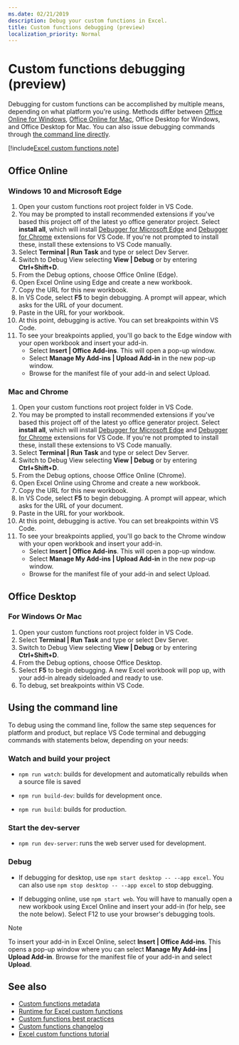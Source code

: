 ```yaml
---
ms.date: 02/21/2019
description: Debug your custom functions in Excel.
title: Custom functions debugging (preview)
localization_priority: Normal
---
```

# Custom functions debugging (preview)

Debugging for custom functions can be accomplished by multiple means, depending on what platform you're using. Methods differ between [Office Online for Windows](#windows-10-and-microsoft-edge), [Office Online for Mac](#mac-and-chrome), Office Desktop for Windows, and Office Desktop for Mac. You can also issue debugging commands through [the command line directly](#using-the-command-line).

[!include[Excel custom functions note](../includes/excel-custom-functions-note.md)]

## Office Online
### Windows 10 and Microsoft Edge

1. Open your custom functions root project folder in VS Code.
2. You may be prompted to install recommended extensions if you've based this project off of the latest yo office generator project. Select **install all**, which will install [Debugger for Microsoft Edge](https://marketplace.visualstudio.com/items?itemName=msjsdiag.debugger-for-edge) and [Debugger for Chrome](https://marketplace.visualstudio.com/items?itemName=msjsdiag.debugger-for-chrome) extensions for VS Code. If you're not prompted to install these, install these extensions to VS Code manually.
3. Select **Terminal | Run Task** and type or select Dev Server.
4. Switch to Debug View selecting **View | Debug** or by entering **Ctrl+Shift+D**.
5. From the Debug options, choose Office Online (Edge).
6. Open Excel Online using Edge and create a new workbook.
7. Copy the URL for this new workbook.
8. In VS Code, select **F5** to begin debugging. A prompt will appear, which asks for the URL of your document.
9. Paste in the URL for your workbook.
10. At this point, debugging is active. You can set breakpoints within VS Code.
11. To see your breakpoints applied, you'll go back to the Edge window with your open workbook and insert your add-in.
    - Select **Insert | Office Add-ins**. This will open a pop-up window.
    - Select **Manage My Add-ins | Upload Add-in** in the new pop-up window.
    - Browse for the manifest file of your add-in and select Upload.

### Mac and Chrome

1. Open your custom functions root project folder in VS Code.
2. You may be prompted to install recommended extensions if you've based this project off of the latest yo office generator project. Select **install all**, which will install [Debugger for Microsoft Edge](https://marketplace.visualstudio.com/items?itemName=msjsdiag.debugger-for-edge) and [Debugger for Chrome](https://marketplace.visualstudio.com/items?itemName=msjsdiag.debugger-for-chrome) extensions for VS Code. If you're not prompted to install these, install these extensions to VS Code manually.
3. Select **Terminal | Run Task** and type or select Dev Server.
4. Switch to Debug View selecting **View | Debug** or by entering **Ctrl+Shift+D**.
5. From the Debug options, choose Office Online (Chrome).
6. Open Excel Online using Chrome and create a new workbook.
7. Copy the URL for this new workbook.
8. In VS Code, select **F5** to begin debugging. A prompt will appear, which asks for the URL of your document.
9. Paste in the URL for your workbook.
10. At this point, debugging is active. You can set breakpoints within VS Code.
11. To see your breakpoints applied, you'll go back to the Chrome window with your open workbook and insert your add-in.
    - Select **Insert | Office Add-ins**. This will open a pop-up window.
    - Select **Manage My Add-ins | Upload Add-in** in the new pop-up window.
    - Browse for the manifest file of your add-in and select Upload.

## Office Desktop

### For Windows Or Mac

1. Open your custom functions root project folder in VS Code.
3. Select **Terminal | Run Task** and type or select Dev Server.
4. Switch to Debug View selecting **View | Debug** or by entering **Ctrl+Shift+D**.
5. From the Debug options, choose Office Desktop.
6. Select **F5** to begin debugging. A new Excel workbook will pop up, with your add-in already sideloaded and ready to use.
7. To debug, set breakpoints within VS Code.

## Using the command line

To debug using the command line, follow the same step sequences for platform and product, but replace VS Code terminal and debugging commands with statements below, depending on your needs:

### Watch and build your project

- `npm run watch`: builds for development and automatically rebuilds when a source file is saved

- `npm run build-dev`: builds for development once.

- `npm run build`: builds for production.

### Start the dev-server

- `npm run dev-server`: runs the web server used for development.

### Debug

- If debugging for desktop, use `npm start desktop -- --app excel`. You can also use `npm stop desktop -- --app excel` to stop debugging.

- If debugging online, use `npm start web`. You will have to manually open a new workbook using Excel Online and insert your add-in (for help, see the note below).  Select F12 to use your browser's debugging tools.

> [!NOTE]
> To insert your add-in in Excel Online,  select **Insert | Office Add-ins**. This opens a pop-up window where you can select **Manage My Add-ins | Upload Add-in**. Browse for the manifest file of your add-in and select **Upload**.

## See also

* [Custom functions metadata](custom-functions-json.md)
* [Runtime for Excel custom functions](custom-functions-runtime.md)
* [Custom functions best practices](custom-functions-best-practices.md)
* [Custom functions changelog](custom-functions-changelog.md)
* [Excel custom functions tutorial](../tutorials/excel-tutorial-create-custom-functions.md)
